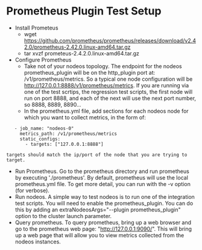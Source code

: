 # Prometheus Plugin Test Setup

* Install Prometeus 
  * wget https://github.com/prometheus/prometheus/releases/download/v2.42.0/prometheus-2.42.0.linux-amd64.tar.gz
  * tar xvzf prometeus-2.4.2.0.linux-amd64.tar.gz
* Configure Prometheus
  * Take not of your nodeos topology.  The endpoint for the nodeos prometheus_plugin will be on the http_plugin port at:
    /v1/prometheus/metrics. So a typical one node configuration
    will be http://127.0.0.1:8888/v1/prometheus/metrics.  If you are running via one of the test scrtips, the regression
    test scripts, the first node will run on port 8888, and each of the next will use the next port number, so 
    8888, 8889, 8890...
  * In the prometheus.yml file, add sections for each nodeos node for which you want to collect metrics, in the form of:
   
```YML
   - job_name: "nodeos-0"
     metrics_path: /v1/prometheus/metrics
     static_configs:
       - targets: ["127.0.0.1:8888"]
```

    targets should match the ip/port of the node that you are trying to target.
* Run Prometheus.  Go to the prometheus directory and run prometheus by executing './prometheus'.  By default,
  prometheus will use the local prometheus.yml file.  To get more detail, you can run with the -v option (for verbose).
* Run nodeos.  A simple way to test nodeos is to run one of the integration test scripts.  You will need to
  enable the prometheus_plugin.  You can do this by adding an extraNodeosArgs="--plugin prometheus_plugin" option
  to the cluster launch parameter.
* Query prometheus.  To query prometheus, bring up a web browser and go to the prometheus web page:
  "http://127.0.0.1:9090/".  This will bring up a web page that will allow you to view metrics collected
  from the nodeos instances.

   

